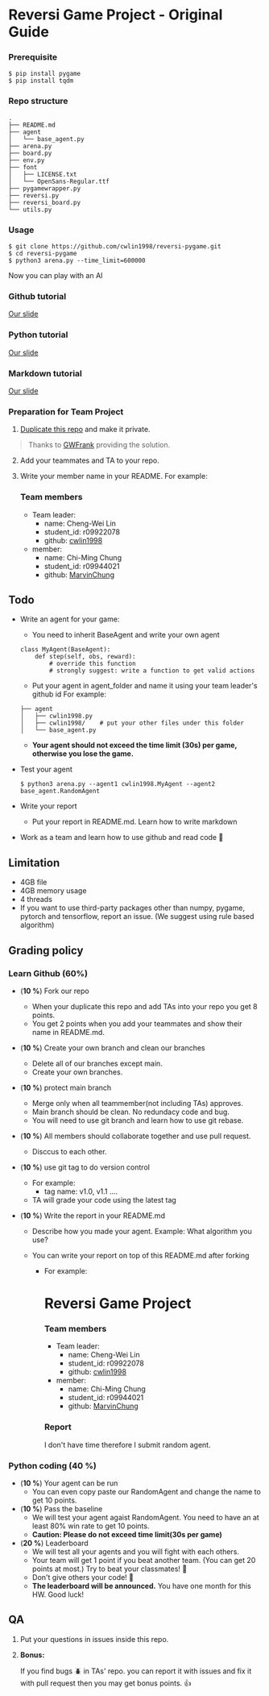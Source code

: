 # Reversi Game Project - Original Guide

### Prerequisite

```
$ pip install pygame
$ pip install tqdm
```

### Repo structure

```
.
├── README.md
├── agent
│   └── base_agent.py
├── arena.py
├── board.py
├── env.py
├── font
│   ├── LICENSE.txt
│   └── OpenSans-Regular.ttf
├── pygamewrapper.py
├── reversi.py
├── reversi_board.py
└── utils.py
```

### Usage

```
$ git clone https://github.com/cwlin1998/reversi-pygame.git
$ cd reversi-pygame
$ python3 arena.py --time_limit=600000
```

Now you can play with an AI

### Github tutorial 

[Our slide](https://docs.google.com/presentation/d/1X0YmTyj4BNnG7E8saxtG-jH9XLWm8OiFG3L21HhgRwc/edit#slide=id.gacd295469b_2_15)

### Python tutorial

[Our slide](https://docs.google.com/presentation/d/1pyyqS0QBvdS6jl4sLFFINce6fYdUXPpX9f47-3n6AME/edit?usp=sharing)

### Markdown tutorial

[Our slide](https://docs.google.com/presentation/d/1BrGTMmXFdGQpRkhMQs3FPhjOsyPv-EwPOy3bguRlIbI/edit?usp=sharing)

###  Preparation for Team Project

1. [Duplicate this repo](https://docs.github.com/en/free-pro-team@latest/github/creating-cloning-and-archiving-repositories/duplicating-a-repository) and make it private.

> Thanks to [GWFrank](https://github.com/GWFrank) providing the solution.

2. Add your teammates and TA to your repo.

3. Write your member name in your README.
   For example:

    ### Team members

    - Team leader:
      - name: Cheng-Wei Lin
      - student_id: r09922078
      - github: [cwlin1998](https://github.com/cwlin1998)
    - member:
      - name: Chi-Ming Chung
      - student_id: r09944021
      - github: [MarvinChung](https://github.com/MarvinChung)

## Todo

- Write an agent for your game:

    - You need to inherit BaseAgent and write your own agent
    ```
    class MyAgent(BaseAgent):
        def step(self, obs, reward):
            # override this function
            # strongly suggest: write a function to get valid actions
    ```
    - Put your agent in agent_folder and name it using your team leader's github id
    For example:
    ```
    ├── agent
    │   ├── cwlin1998.py
    │   ├── cwlin1998/    # put your other files under this folder
    │   └── base_agent.py 
    ```
    
    - **Your agent should not exceed the time limit (30s) per game, otherwise you lose the game.**

- Test your agent

  ```
  $ python3 arena.py --agent1 cwlin1998.MyAgent --agent2 base_agent.RandomAgent
  ```

- Write your report

  - Put your report in README.md. Learn how to write markdown

- Work as a team and learn how to use github and read code :100: 

## Limitation
- 4GB file
- 4GB memory usage 
- 4 threads
- If you want to use third-party packages other than numpy, pygame, pytorch and tensorflow, report an issue. (We suggest using rule based algorithm)


## Grading policy

### Learn Github (60%)

- (**10 %**) Fork our repo

  - When your duplicate this repo and add TAs into your repo you get 8 points.
  - You get 2 points when you add your teammates and show their name in README.md.

- (**10 %**) Create your own branch and clean our branches

  - Delete all of our branches except main.
  - Create your own branches.

- (**10 %**) protect main branch 

  - Merge only when all teammember(not including TAs) approves.
  - Main branch should be clean. No redundacy code and bug.
  - You will need to use git branch and learn how to use git rebase.

- (**10 %**) All members should collaborate together and use pull request.

  - Disccus to each other.

- (**10 %**) use git tag to do version control

  - For example: 
    - tag name: v1.0, v1.1 ....
  - TA will grade your code using the latest tag

- (**10 %**) Write the report in your README.md

  - Describe how you made your agent. Example: What algorithm you use?

  - You can write your report on top of this README.md after forking

    - For example:

      # Reversi Game Project

      ### Team members

      - Team leader:
        - name: Cheng-Wei Lin
        - student_id: r09922078
        - github: [cwlin1998](https://github.com/cwlin1998)
      - member:
        - name: Chi-Ming Chung
        - student_id: r09944021
        - github: [MarvinChung](https://github.com/MarvinChung)

      ### Report

      I don't have time therefore I submit random agent.

### Python coding (40 %) 

- (**10 %**) Your agent can be run
  - You can even copy paste our RandomAgent and change the name to get 10 points. 
- (**10 %**) Pass the baseline
  - We will test your agent agaist RandomAgent. You need to have an at least 80% win rate to get 10 points.
  - **Caution: Please do not exceed time limit(30s per game)**
- (**20 %**) Leaderboard
  - We will test all your agents and you will fight with each others.
  - Your team will get 1 point if you beat another team. (You can get 20 points at most.) Try to beat  your classmates! :punch:
  - Don't give others your code! :no_good:
  - **The leaderboard will be announced.** 
    You have one month for this HW. Good luck!

## QA

1. Put your questions in issues inside this repo.
2. **Bonus:**

    If you find bugs :beetle: in TAs' repo. you can report it with issues and fix it with pull request then you may get bonus points. :thumbsup:
